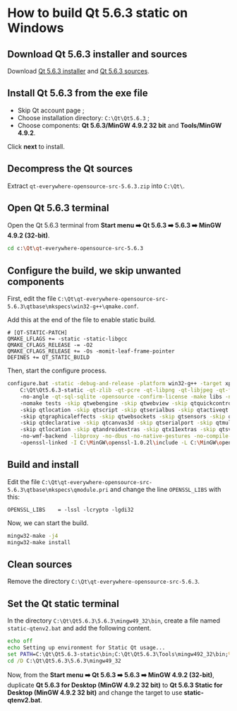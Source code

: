 # How to build Qt 5.6.3 static on Windows

## Download Qt 5.6.3 installer and sources

Download [Qt 5.6.3 installer][qt-exe] and [Qt 5.6.3 sources][qt-src].

## Install Qt 5.6.3 from the exe file

* Skip Qt account page ;
* Choose installation directory: `C:\Qt\Qt5.6.3` ;
* Choose components: **Qt 5.6.3/MinGW 4.9.2 32 bit** and **Tools/MinGW 4.9.2**.

Click **next** to install.

## Decompress the Qt sources

Extract `qt-everywhere-opensource-src-5.6.3.zip` into `C:\Qt\`.

## Open Qt 5.6.3 terminal

Open the Qt 5.6.3 terminal from **Start menu ➡️️ Qt 5.6.3 ➡️️ 5.6.3 ➡️️ MinGW 4.9.2 (32-bit)**.

```bash
cd c:\Qt\qt-everywhere-opensource-src-5.6.3
```

## Configure the build, we skip unwanted components

First, edit the file `C:\Qt\qt-everywhere-opensource-src-5.6.3\qtbase\mkspecs\win32-g++\qmake.conf`.

Add this at the end of the file to enable static build.

```
# [QT-STATIC-PATCH]
QMAKE_LFLAGS += -static -static-libgcc
QMAKE_CFLAGS_RELEASE -= -O2
QMAKE_CFLAGS_RELEASE += -Os -momit-leaf-frame-pointer
DEFINES += QT_STATIC_BUILD
```

Then, start the configure process.

```bash
configure.bat -static -debug-and-release -platform win32-g++ -target xp -no-directwrite -prefix ^
    C:\Qt\Qt5.6.3-static -qt-zlib -qt-pcre -qt-libpng -qt-libjpeg -qt-freetype -no-opengl -no-openvg ^
    -no-angle -qt-sql-sqlite -opensource -confirm-license -make libs -nomake tools -nomake examples ^
    -nomake tests -skip qtwebengine -skip qtwebview -skip qtquickcontrols -skip qtquickcontrols2 ^
    -skip qtlocation -skip qtscript -skip qtserialbus -skip qtactiveqt -skip qtwayland -skip qtwebchannel ^
    -skip qtgraphicaleffects -skip qtwebsockets -skip qtsensors -skip qt3d -skip qtconnectivity ^
    -skip qtdeclarative -skip qtcanvas3d -skip qtserialport -skip qtmultimedia -skip qtenginio ^
    -skip qtlocation -skip qtandroidextras -skip qtx11extras -skip qtsvg -no-audio-backend ^
    -no-wmf-backend -libproxy -no-dbus -no-native-gestures -no-compile-examples ^
    -openssl-linked -I C:\MinGW\openssl-1.0.2l\include -L C:\MinGW\openssl-1.0.2l\lib
```

## Build and install

Edit the file `C:\Qt\qt-everywhere-opensource-src-5.6.3\qtbase\mkspecs\qmodule.pri` and change the line `OPENSSL_LIBS` with this:

```
OPENSSL_LIBS    = -lssl -lcrypto -lgdi32
```

Now, we can start the build.

```bash
mingw32-make -j4
mingw32-make install
```

## Clean sources

Remove the directory `C:\Qt\qt-everywhere-opensource-src-5.6.3`.

## Set the Qt static terminal

In the directory `C:\Qt\Qt5.6.3\5.6.3\mingw49_32\bin`, create a file named `static-qtenv2.bat`
and add the following content.

```bat
echo off
echo Setting up environment for Static Qt usage...
set PATH=C:\Qt\Qt5.6.3-static\bin;C:\Qt\Qt5.6.3\Tools\mingw492_32\bin;%PATH%
cd /D C:\Qt\Qt5.6.3\5.6.3\mingw49_32
```

Now, from the **Start menu ➡️️ Qt 5.6.3 ➡️️ 5.6.3 ➡️️ MinGW 4.9.2 (32-bit)**, duplicate **Qt 5.6.3 for Desktop (MinGW 4.9.2 32 bit)**
to **Qt 5.6.3 Static for Desktop (MinGW 4.9.2 32 bit)** and change the target to use **static-qtenv2.bat**.

[qt-exe]: https://download.qt.io/official_releases/qt/5.6/5.6.3/qt-opensource-windows-x86-mingw492-5.6.3.exe
[qt-src]: https://download.qt.io/official_releases/qt/5.6/5.6.3/single/qt-everywhere-opensource-src-5.6.3.zip
